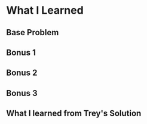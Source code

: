 # What I Learned

## Base Problem

## Bonus 1

## Bonus 2

## Bonus 3

## What I learned from Trey's Solution